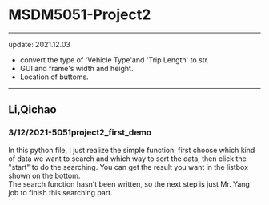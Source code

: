 # MSDM5051-Project2

---
update: 2021.12.03
* convert the type of 'Vehicle Type'and 'Trip Length' to str.
* GUI and frame's width and height.
* Location of buttoms.
---

## Li,Qichao
### 3/12/2021-5051project2_first_demo
In this python file, I just realize the simple function: first choose which kind of data we want to search and which way to sort the data, then click the "start" to do the searching. You can get the result you want in the listbox shown on the bottom.<br>
The search function hasn't been written, so the next step is just Mr. Yang job to finish this searching part.

